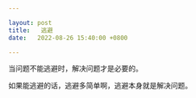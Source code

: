 ```yaml
---

layout: post
title:   逃避
date:   2022-08-26 15:40:00 +0800

---
```


当问题不能逃避时，解决问题才是必要的。

如果能逃避的话，逃避多简单啊，逃避本身就是解决问题。

